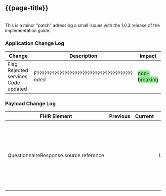 ## {{page-title}}

<br>
This is a minor "patch" adressing a small issues with the 1.0.3 release of the implementation guide.
<br>

### Application Change Log 


| Change                                    | Description        | Impact                                                                  | 
|-------------------------------------------|--------------------|-------------------------------------------------------------------------|
|Flag Rejected services Code updated|F??????????????????????????????????????nded | <mark style="background-color: LightGreen">non-breaking</mark>   |    


### Payload Change Log


| FHIR Element                                         | Previous | Current    | Other   | Referral/Booking | Rationale                                                                                       |  Impact  |
|------------------------------------------------------|----------|------------|---------|------------------|-------------------------------------------------------------------------------------------------|----------|
|QuestionnaireResponse.source.reference                             |         |            |Updated  |Ref               |The guidance indicated that a FHIR resource (RelatedPerson) not included in the MessageDefinition could be used and this has been removed. Updated guidance to cover use of third parties completing QuestionnaireResponse. |<mark style="background-color: Yellow">correction</mark>|